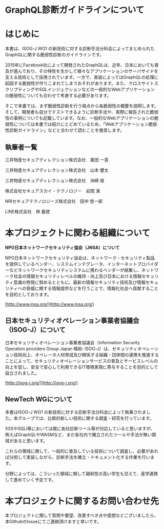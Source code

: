 # GraphQL診断ガイドラインについて

# はじめに

本書は、ISOG-J WG1 の新技術に対する診断手法分科会によってまとめられたGraphQLに関する脆弱性診断のガイドラインです。

2015年にFacebook社によって開発されたGraphQLは、近年、日本においても普及が進んでおり、その特性を生かして様々なアプリケーションのサーバサイドを支える技術として採用されています。一方で、実装によってはGraphQLの処理に起因する脆弱性が作りこまれてしまうおそれがあります。また、クロスサイトスクリプティングやSQLインジェクションなどの一般的なWebアプリケーションの脆弱性についても合わせて考慮する必要があります。

そこで本書では、まず脆弱性診断を行う視点から各脆弱性の概要を説明します。そして、開発者も自分でテストできるように診断手法や、実際に報告された脆弱性の事例についても記載しています。なお、一般的なWebアプリケーションの脆弱性については本書では紹介にとどめているため、「Webアプリケーション脆弱性診断ガイドライン」などと合わせて読むことを推奨します。

## 執筆者一覧

三井物産セキュアディレクション株式会社　廣田 一貴

三井物産セキュアディレクション株式会社　山本 健太

三井物産セキュアディレクション株式会社　洲崎 俊

株式会社セキュアスカイ・テクノロジー　岩間 湧

NRIセキュアテクノロジーズ株式会社　田中 悠一郎

LINE株式会社　林 義徳

# 本プロジェクトに関わる組織について

**NPO日本ネットワークセキュリティ協会（JNSA）について**

NPO日本ネットワークセキュリティ協会は、ネットワーク・セキュリティ製品を提供しているベンダー、システムインテグレータ、インターネットプロバイダーなどネットワークセキュリティシステムに携わるベンダーが結集し、ネットワーク社会の情報セキュリティレベルの維持・向上及び日本における情報セキュリティ意識の啓発に努めるとともに、最新の情報セキュリティ技術及び情報セキュリティへの脅威に関する情報提供などを行うことで、情報化社会へ貢献することを目的としております。

[http://www.jnsa.org/](http://www.jnsa.org/)

## **日本セキュリティオペレーション事業者協議会（ISOG-J）について**

日本セキュリティオペレーション事業者協議会（Information Security Operation providers Group Japan 略称: ISOG-J）は、セキュリティオペレーション技術向上、オペレータ人材育成及び関係する組織・団体間の連携を推進することによって、セキュリティオペレーションサービスの普及とサービスレベルの向上を促し、安全で安心して利用できるIT環境実現に寄与することを目的として設立されました。

[http://isog-j.org/](http://isog-j.org/)

## NewTech WGについて

本書はISOG-J WG1 の新技術に対する診断手法分科会によって執筆されました。本グループでは、比較的新しい技術に関する調査・研究を行っています。

XSSやSQLi等においては既に各社診断ツール等が対応していると思いますが、例えばGraphQLやWASMなど、まだ各社内で確立されたツールや手法が無い領域があると思います。

これらの領域に関して、一般的に普及している技術について調査し、必要があれば分担して実装しながら、診断手法を確立・ドキュメント化する作業を行います。

分野によっては、こういった領域に関して親和性の高い学生も交えて、産学連携して進めていく予定です。

# 本プロジェクトに関するお問い合わせ先

本プロジェクトに関して質問や要望、改善すべき点や感想などございましたら、本GithubのIssueにてご連絡頂けますと幸いです。